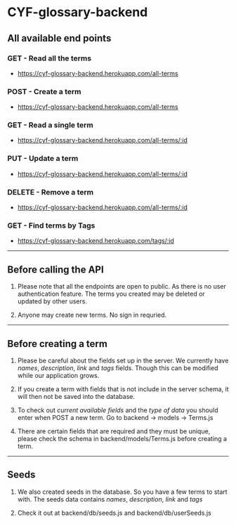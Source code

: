 # CYF-glossary-backend



## All available end points

### GET - Read all the terms
* https://cyf-glossary-backend.herokuapp.com/all-terms


### POST - Create a term 
* https://cyf-glossary-backend.herokuapp.com/all-terms


### GET - Read a single term
* https://cyf-glossary-backend.herokuapp.com/all-terms/:id


### PUT - Update a term 
* https://cyf-glossary-backend.herokuapp.com/all-terms/:id


### DELETE - Remove a term
* https://cyf-glossary-backend.herokuapp.com/all-terms/:id


### GET - Find terms by Tags
* https://cyf-glossary-backend.herokuapp.com/tags/:id


---

## Before calling the API

1. Please note that all the endpoints are open to public. As there is no user authentication feature. The terms you created may be deleted or updated by other users.

2. Anyone may create new terms. No sign in requried.


---

## Before creating a term

1. Please be careful about the fields set up in the server. We currently have *names*, *description*, *link* and *tags* fields. Though this can be modified while our application grows.

2. If you create a term with fields that is not include in the server schema, it will then not be saved into the database.

3. To check out *current available fields* and the *type of data* you should enter when POST a new term. Go to backend -> models -> Terms.js

4. There are certain fields that are required and they must be unique, please check the schema in backend/models/Terms.js before creating a term.


---

## Seeds

1. We also created seeds in the database. So you have a few terms to start with. The seeds data contains *names*, *description*, *link* and *tags*

2. Check it out at backend/db/seeds.js and backend/db/userSeeds.js

